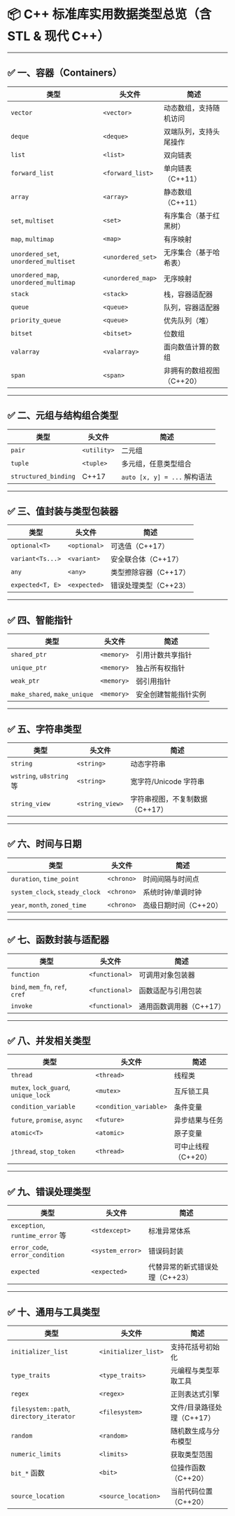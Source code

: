 # 📦 C++ 标准库实用数据类型总览（含 STL & 现代 C++）

---

## ✅ 一、容器（Containers）

| 类型                                  | 头文件            | 简述                      |
| ------------------------------------- | ----------------- | ------------------------- |
| `vector`                              | `<vector>`        | 动态数组，支持随机访问    |
| `deque`                               | `<deque>`         | 双端队列，支持头尾操作    |
| `list`                                | `<list>`          | 双向链表                  |
| `forward_list`                        | `<forward_list>`  | 单向链表（C++11）         |
| `array`                               | `<array>`         | 静态数组（C++11）         |
| `set`, `multiset`                     | `<set>`           | 有序集合（基于红黑树）    |
| `map`, `multimap`                     | `<map>`           | 有序映射                  |
| `unordered_set`, `unordered_multiset` | `<unordered_set>` | 无序集合（基于哈希表）    |
| `unordered_map`, `unordered_multimap` | `<unordered_map>` | 无序映射                  |
| `stack`                               | `<stack>`         | 栈，容器适配器            |
| `queue`                               | `<queue>`         | 队列，容器适配器          |
| `priority_queue`                      | `<queue>`         | 优先队列（堆）            |
| `bitset`                              | `<bitset>`        | 位数组                    |
| `valarray`                            | `<valarray>`      | 面向数值计算的数组        |
| `span`                                | `<span>`          | 非拥有的数组视图（C++20） |

---

## ✅ 二、元组与结构组合类型

| 类型                 | 头文件      | 简述                         |
| -------------------- | ----------- | ---------------------------- |
| `pair`               | `<utility>` | 二元组                       |
| `tuple`              | `<tuple>`   | 多元组，任意类型组合         |
| `structured_binding` | C++17       | `auto [x, y] = ...` 解构语法 |

---

## ✅ 三、值封装与类型包装器

| 类型             | 头文件       | 简述                  |
| ---------------- | ------------ | --------------------- |
| `optional<T>`    | `<optional>` | 可选值（C++17）       |
| `variant<Ts...>` | `<variant>`  | 安全联合体（C++17）   |
| `any`            | `<any>`      | 类型擦除容器（C++17） |
| `expected<T, E>` | `<expected>` | 错误处理类型（C++23） |

---

## ✅ 四、智能指针

| 类型                         | 头文件     | 简述                 |
| ---------------------------- | ---------- | -------------------- |
| `shared_ptr`                 | `<memory>` | 引用计数共享指针     |
| `unique_ptr`                 | `<memory>` | 独占所有权指针       |
| `weak_ptr`                   | `<memory>` | 弱引用指针           |
| `make_shared`, `make_unique` | `<memory>` | 安全创建智能指针实例 |

---

## ✅ 五、字符串类型

| 类型                     | 头文件          | 简述                            |
| ------------------------ | --------------- | ------------------------------- |
| `string`                 | `<string>`      | 动态字符串                      |
| `wstring`, `u8string` 等 | `<string>`      | 宽字符/Unicode 字符串           |
| `string_view`            | `<string_view>` | 字符串视图，不复制数据（C++17） |

---

## ✅ 六、时间与日期

| 类型                           | 头文件     | 简述                  |
| ------------------------------ | ---------- | --------------------- |
| `duration`, `time_point`       | `<chrono>` | 时间间隔与时间点      |
| `system_clock`, `steady_clock` | `<chrono>` | 系统时钟/单调时钟     |
| `year`, `month`, `zoned_time`  | `<chrono>` | 高级日期时间（C++20） |

---

## ✅ 七、函数封装与适配器

| 类型                            | 头文件         | 简述                    |
| ------------------------------- | -------------- | ----------------------- |
| `function`                      | `<functional>` | 可调用对象包装器        |
| `bind`, `mem_fn`, `ref`, `cref` | `<functional>` | 函数适配与引用包装      |
| `invoke`                        | `<functional>` | 通用函数调用器（C++17） |

---

## ✅ 八、并发相关类型

| 类型                                 | 头文件                 | 简述                |
| ------------------------------------ | ---------------------- | ------------------- |
| `thread`                             | `<thread>`             | 线程类              |
| `mutex`, `lock_guard`, `unique_lock` | `<mutex>`              | 互斥锁工具          |
| `condition_variable`                 | `<condition_variable>` | 条件变量            |
| `future`, `promise`, `async`         | `<future>`             | 异步结果与任务      |
| `atomic<T>`                          | `<atomic>`             | 原子变量            |
| `jthread`, `stop_token`              | `<thread>`             | 可中止线程（C++20） |

---

## ✅ 九、错误处理类型

| 类型                            | 头文件           | 简述                            |
| ------------------------------- | ---------------- | ------------------------------- |
| `exception`, `runtime_error` 等 | `<stdexcept>`    | 标准异常体系                    |
| `error_code`, `error_condition` | `<system_error>` | 错误码封装                      |
| `expected`                      | `<expected>`     | 代替异常的新式错误处理（C++23） |

---

## ✅ 十、通用与工具类型

| 类型                                     | 头文件               | 简述                       |
| ---------------------------------------- | -------------------- | -------------------------- |
| `initializer_list`                       | `<initializer_list>` | 支持花括号初始化           |
| `type_traits`                            | `<type_traits>`      | 元编程与类型萃取工具       |
| `regex`                                  | `<regex>`            | 正则表达式引擎             |
| `filesystem::path`, `directory_iterator` | `<filesystem>`       | 文件/目录路径处理（C++17） |
| `random`                                 | `<random>`           | 随机数生成与分布模型       |
| `numeric_limits`                         | `<limits>`           | 获取类型范围               |
| `bit_*` 函数                             | `<bit>`              | 位操作函数（C++20）        |
| `source_location`                        | `<source_location>`  | 当前代码位置（C++20）      |